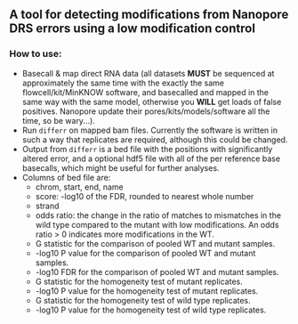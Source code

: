 ## A tool for detecting modifications from Nanopore DRS errors using a low modification control

### How to use:
* Basecall & map direct RNA data (all datasets **MUST** be sequenced at approximately the same time with the exactly the same flowcell/kit/MinKNOW software, and basecalled and mapped in the same way with the same model, otherwise you **WILL** get loads of false positives. Nanopore update their pores/kits/models/software all the time, so be wary...).
* Run `differr` on mapped bam files. Currently the software is written in such a way that replicates are required, although this could be changed.
* Output from `differr` is a bed file with the positions with significantly altered error, and a optional hdf5 file with all of the per reference base basecalls, which might be useful for further analyses.
* Columns of bed file are:
    * chrom, start, end, name
    * score: -log10 of the FDR, rounded to nearest whole number
    * strand
    * odds ratio: the change in the ratio of matches to mismatches in the wild type compared to the mutant with low modifications. An odds ratio > 0 indicates more modifications in the WT.
    * G statistic for the comparison of pooled WT and mutant samples.
    * -log10 P value for the comparison of pooled WT and mutant samples.
    * -log10 FDR for the comparison of pooled WT and mutant samples.
    * G statistic for the homogeneity test of mutant replicates.
    * -log10 P value for the homogeneity test of mutant replicates.
    * G statistic for the homogeneity test of wild type replicates.
    * -log10 P value for the homogeneity test of wild type replicates.